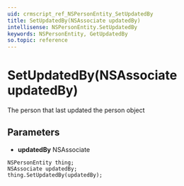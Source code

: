 ```yaml
---
uid: crmscript_ref_NSPersonEntity_SetUpdatedBy
title: SetUpdatedBy(NSAssociate updatedBy)
intellisense: NSPersonEntity.SetUpdatedBy
keywords: NSPersonEntity, GetUpdatedBy
so.topic: reference
---
```


# SetUpdatedBy(NSAssociate updatedBy)

The person that last updated the person object

## Parameters

* **updatedBy** NSAssociate

```crmscript
NSPersonEntity thing;
NSAssociate updatedBy;
thing.SetUpdatedBy(updatedBy);
```


